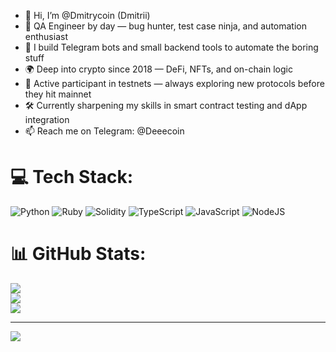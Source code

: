 - 👋 Hi, I’m @Dmitrycoin (Dmitrii)  
- 🧪 QA Engineer by day — bug hunter, test case ninja, and automation enthusiast  
- 🤖 I build Telegram bots and small backend tools to automate the boring stuff  
- 🌍 Deep into crypto since 2018 — DeFi, NFTs, and on-chain logic  
- 🧪 Active participant in testnets — always exploring new protocols before they hit mainnet  
- 🛠 Currently sharpening my skills in smart contract testing and dApp integration  
- 📫 Reach me on Telegram: @Deeecoin


# 💻 Tech Stack:
![Python](https://img.shields.io/badge/python-3670A0?style=for-the-badge&logo=python&logoColor=ffdd54) ![Ruby](https://img.shields.io/badge/ruby-%23CC342D.svg?style=for-the-badge&logo=ruby&logoColor=white) ![Solidity](https://img.shields.io/badge/Solidity-%23363636.svg?style=for-the-badge&logo=solidity&logoColor=white) ![TypeScript](https://img.shields.io/badge/typescript-%23007ACC.svg?style=for-the-badge&logo=typescript&logoColor=white) ![JavaScript](https://img.shields.io/badge/javascript-%23323330.svg?style=for-the-badge&logo=javascript&logoColor=%23F7DF1E) ![NodeJS](https://img.shields.io/badge/node.js-6DA55F?style=for-the-badge&logo=node.js&logoColor=white)
# 📊 GitHub Stats:
![](https://github-readme-stats.vercel.app/api?username=Dmitrycoin&theme=merko&hide_border=false&include_all_commits=false&count_private=false)<br/>
![](https://nirzak-streak-stats.vercel.app/?user=Dmitrycoin&theme=merko&hide_border=false)<br/>
![](https://github-readme-stats.vercel.app/api/top-langs/?username=Dmitrycoin&theme=merko&hide_border=false&include_all_commits=false&count_private=false&layout=compact)

---
[![](https://visitcount.itsvg.in/api?id=Dmitrycoin&icon=0&color=0)](https://visitcount.itsvg.in)

<!-- Proudly created with GPRM ( https://gprm.itsvg.in ) -->
